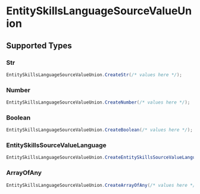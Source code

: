 # EntitySkillsLanguageSourceValueUnion


## Supported Types

### Str

```csharp
EntitySkillsLanguageSourceValueUnion.CreateStr(/* values here */);
```

### Number

```csharp
EntitySkillsLanguageSourceValueUnion.CreateNumber(/* values here */);
```

### Boolean

```csharp
EntitySkillsLanguageSourceValueUnion.CreateBoolean(/* values here */);
```

### EntitySkillsSourceValueLanguage

```csharp
EntitySkillsLanguageSourceValueUnion.CreateEntitySkillsSourceValueLanguage(/* values here */);
```

### ArrayOfAny

```csharp
EntitySkillsLanguageSourceValueUnion.CreateArrayOfAny(/* values here */);
```
